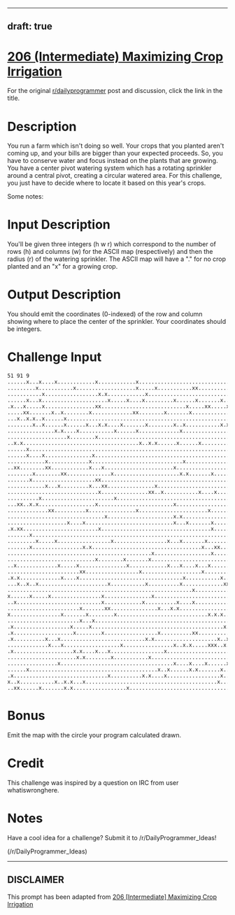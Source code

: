 ---
draft: true
----

# [206 (Intermediate) Maximizing Crop Irrigation](https://www.reddit.com/r/dailyprogrammer/comments/2zezvf/20150318_challenge_206_intermediate_maximizing/)

For the original [r/dailyprogrammer](https://www.reddit.com/r/dailyprogrammer/) post and discussion, click the link in the title.

# Description
You run a farm which isn't doing so well. Your crops that you planted aren't coming up, and your bills are bigger than your expected proceeds. So, you have to conserve water and focus instead on the plants that are growing. You have a center pivot watering system which has a rotating sprinkler around a central pivot, creating a circular watered area. For this challenge, you just have to decide where to locate it based on this year's crops. 

Some notes:

# Input Description
You'll be given three integers (h w r) which correspond to the number of rows (h) and columns (w) for the ASCII map (respectively) and then the radius (r) of the watering sprinkler. The ASCII map will have a "." for no crop planted and an "x" for a growing crop.

# Output Description
You should emit the coordinates (0-indexed) of the row and column showing where to place the center of the sprinkler. Your coordinates should be integers. 

# Challenge Input

```
51 91 9
......x...x....x............x............x.................................x...............
.........x...........x...................x.....x...........xx.............x................
...........x.................x.x............x..........................x................x..
......x...x.....................x.....x....x.........x......x.......x...x..................
.x...x.....x................xx...........................x.....xx.....x............x.......
.....xx.......x..x........x.............xx........x.......x.....................x.......x..
...x..x.x..x......x..............................................................x...x.....
........x..x......x......x...x.x....x.......x........x..x...........x.x...x..........xx....
...............x.x....x...........x......x.............x..........................x........
...................x........x..............................................................
..x.x.....................................x..x.x......x......x.............................
......x.............................................................................x..x...
......x....x...............x...............................................................
............x.............x.............................x...............x................x.
..xx........xx............x...x......................x.....................................
........x........xx..............x.....................x.x.......x........................x
.......x....................xx.............................................................
............x...x.........x...xx...............x...........................................
.............................x...............xx..x...........x....x........x...x.......x.x.
..........x.......................x.....................................x..................
...xx..x.x..................x........................x.....................x..x.......x....
.............xx..........x...............x......................x.........x.........x....x.
...............................x.....................x.x...................................
...................x....x............................x...x.......x.............x....x.x....
.x.xx........................x...................................x.....x.......xx..........
.......x...................................................................................
.........x.....x.................x.................x...x.......x..................x........
.......x................x.x...................................x...xx....x.....x...x........
..............................................x..................x.........................
............................x........x.......x............................................x
..x.............x.....x...............x............x...x....x...x..........................
.......................xx.................x...................x...................x.......x
.x.x.............x....x.................................x...........x..x..........x.....x..
...x..x..x......................x...........x..........x.............xxx....x..........x...
...........................................................x...............................
x......x.....x................x...............x....................................x.......
..x...........................x............x..........x....x..............................x
.......................x.......xx...............x...x.x.................x..x............x..
x................x.......x........x.............................x.x.x...................x.x
.......................x...x.......................................................x.......
.x..................x.....x..........................................x...........x.........
.x...................x........x.................x..........xx..................x..x........
.x..........x...x...........................x.x....................x..x.......x............
.............x...x..................x................x..x.x.....xxx..x...xx..x.............
.x...................x.x....x...x.................x.............................x.....x....
......................x.x........x...........x...................................x......x..
................x....................................x....x....x......x..............x..x..
......x.........................................x..x......x.x.......x......................
.x..............................x..........x.x....x.................x......................
x..x...........x..x.x...x..........................................x..............xx.......
..xx......x.......x.x.................x......................................x.............
```
# Bonus
Emit the map with the circle your program calculated drawn. 

# Credit
This challenge was inspired by a question on IRC from user whatiswronghere. 

# Notes
Have a cool idea for a challenge? Submit it to /r/DailyProgrammer_Ideas!

(/r/DailyProgrammer_Ideas)

----
## **DISCLAIMER**
This prompt has been adapted from [206 [Intermediate] Maximizing Crop Irrigation](https://www.reddit.com/r/dailyprogrammer/comments/2zezvf/20150318_challenge_206_intermediate_maximizing/
)
